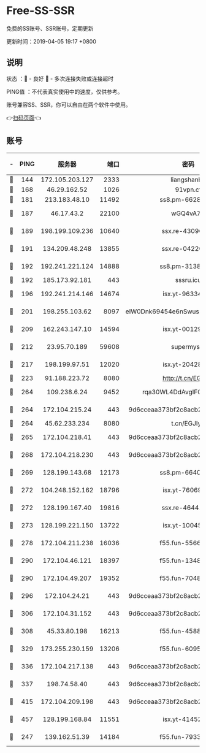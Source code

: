 # Free-SS-SSR

免费的SS账号、SSR账号，定期更新

更新时间：2019-04-05 19:17 +0800

## 说明

状态     ：🙂 - 良好 🙁 - 多次连接失败或连接超时

PING值   ：不代表真实使用中的速度，仅供参考。

账号兼容SS、SSR，你可以自由在两个软件中使用。

👉[扫码页面](https://liesauer.github.io/Free-SS-SSR/)👈

## 账号

|-|PING|服务器|端口|密码|加密方式|区域|
|:----:|:----:|:-----:|-----:|:----:|:----:|:----:|
|🙂|144|172.105.203.127|2333|liangshanbo|chacha20|JP|
|🙂|168|46.29.162.52|1026|91vpn.cf|rc4-md5|RU|
|🙂|181|213.183.48.10|11492|ss8.pm-66285034|rc4-md5|RU|
|🙂|187|46.17.43.2|22100|wGQ4vA7D|aes-256-gcm|RU|
|🙂|189|198.199.109.236|10640|ssx.re-43096758|aes-256-cfb|US|
|🙂|191|134.209.48.248|13855|ssx.re-04220668|aes-256-cfb|US|
|🙂|192|192.241.221.124|14888|ss8.pm-31382294|aes-256-cfb|US|
|🙂|192|185.173.92.181|443|sssru.icu|rc4-md5|RU|
|🙂|196|192.241.214.146|14674|isx.yt-96334607|aes-256-cfb|US|
|🙂|201|198.255.103.62|8097|eIW0Dnk69454e6nSwuspv9DmS201tQ0D|aes-256-cfb|US|
|🙂|209|162.243.147.10|14594|isx.yt-00129224|aes-256-cfb|US|
|🙂|212|23.95.70.189|59608|supermyssr|chacha20-ietf|US|
|🙂|217|198.199.97.51|12020|isx.yt-20428296|aes-256-cfb|US|
|🙂|223|91.188.223.72|8080|http://t.cn/EGJIyrl|rc4-md5|RU|
|🙂|264|109.238.6.24|9452|rqa30WL4DdAvgIFG6Fs3znzTa|aes-256-cfb|FR|
|🙂|264|172.104.215.24|443|9d6cceaa373bf2c8acb22e60b6a58be6|aes-256-cfb|US|
|🙂|264|45.62.233.234|8080|t.cn/EGJIyrl|rc4-md5|CA|
|🙂|265|172.104.218.41|443|9d6cceaa373bf2c8acb22e60b6a58be6|aes-256-cfb|US|
|🙂|268|172.104.218.230|443|9d6cceaa373bf2c8acb22e60b6a58be6|aes-256-cfb|US|
|🙂|269|128.199.143.68|12173|ss8.pm-66400443|aes-256-cfb|SG|
|🙂|272|104.248.152.162|18796|isx.yt-76069686|aes-256-cfb|SG|
|🙂|272|128.199.167.40|19816|ssx.re-46441755|aes-256-cfb|SG|
|🙂|273|128.199.221.150|13722|isx.yt-10045081|aes-256-cfb|SG|
|🙂|278|172.104.211.238|16036|f55.fun-55663188|aes-256-cfb|US|
|🙂|290|172.104.46.121|18397|f55.fun-13486304|aes-256-cfb|SG|
|🙂|290|172.104.49.207|19352|f55.fun-70481610|aes-256-cfb|SG|
|🙂|296|172.104.24.21|443|9d6cceaa373bf2c8acb22e60b6a58be6|aes-256-cfb|US|
|🙂|306|172.104.31.152|443|9d6cceaa373bf2c8acb22e60b6a58be6|aes-256-cfb|US|
|🙂|308|45.33.80.198|16213|f55.fun-45880587|aes-256-cfb|US|
|🙂|329|173.255.230.159|13206|f55.fun-60953753|aes-256-cfb|US|
|🙂|336|172.104.217.138|443|9d6cceaa373bf2c8acb22e60b6a58be6|aes-256-cfb|US|
|🙂|337|198.74.58.40|443|9d6cceaa373bf2c8acb22e60b6a58be6|aes-256-cfb|US|
|🙂|415|172.104.209.198|443|9d6cceaa373bf2c8acb22e60b6a58be6|aes-256-cfb|US|
|🙂|457|128.199.168.84|11551|isx.yt-41452908|aes-256-cfb|SG|
|🙂|247|139.162.51.39|14184|f55.fun-79338147|aes-256-cfb|SG|
